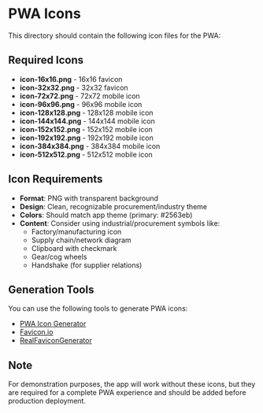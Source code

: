 # PWA Icons

This directory should contain the following icon files for the PWA:

## Required Icons

- **icon-16x16.png** - 16x16 favicon
- **icon-32x32.png** - 32x32 favicon
- **icon-72x72.png** - 72x72 mobile icon
- **icon-96x96.png** - 96x96 mobile icon
- **icon-128x128.png** - 128x128 mobile icon
- **icon-144x144.png** - 144x144 mobile icon
- **icon-152x152.png** - 152x152 mobile icon
- **icon-192x192.png** - 192x192 mobile icon
- **icon-384x384.png** - 384x384 mobile icon
- **icon-512x512.png** - 512x512 mobile icon

## Icon Requirements

- **Format**: PNG with transparent background
- **Design**: Clean, recognizable procurement/industry theme
- **Colors**: Should match app theme (primary: #2563eb)
- **Content**: Consider using industrial/procurement symbols like:
  - Factory/manufacturing icon
  - Supply chain/network diagram
  - Clipboard with checkmark
  - Gear/cog wheels
  - Handshake (for supplier relations)

## Generation Tools

You can use the following tools to generate PWA icons:
- [PWA Icon Generator](https://www.pwabuilder.com/imageGenerator)
- [Favicon.io](https://favicon.io/)
- [RealFaviconGenerator](https://realfavicongenerator.net/)

## Note

For demonstration purposes, the app will work without these icons, but they are required for a complete PWA experience and should be added before production deployment.